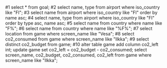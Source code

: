 #1
select * from goal;
#2
select name, type from airport where iso_country like "FI";
#3
select name from airport where iso_country like "FI" order by name asc;
#4
select name, type from airport where iso_country like "FI" order by type asc, name asc;
#5
select name from country where name like "F%";
#6
select name from country where name like "%F%";
#7
select location from game where screen_name like "Vesa";
#8
select co2_consumed from game where screen_name like "Ilkka";
#9
select distinct co2_budget from game;
#10
alter table game add column co2_left int;
update game set co2_left = co2_budget - co2_consumed;
select screen_name, co2_budget, co2_consumed, co2_left
from game where screen_name like "Ilkka";
